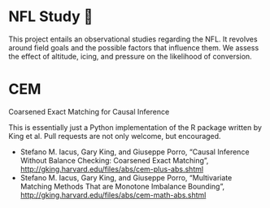 # NFL Study 🏈
This project entails an observational studies regarding the NFL. It revolves around field goals and the possible factors that influence them. We assess the effect of altitude, icing, and pressure on the likelihood of conversion.


# CEM
Coarsened Exact Matching for Causal Inference

This is essentially just a Python implementation of the R package written by King et al.
Pull requests are not only welcome, but encouraged.

* Stefano M. Iacus, Gary King, and Giuseppe Porro, “Causal Inference Without Balance Checking: Coarsened Exact Matching”, http://gking.harvard.edu/files/abs/cem-plus-abs.shtml
* Stefano M. Iacus, Gary King, and Giuseppe Porro, “Multivariate Matching Methods That are Monotone Imbalance Bounding”, http://gking.harvard.edu/files/abs/cem-math-abs.shtml
